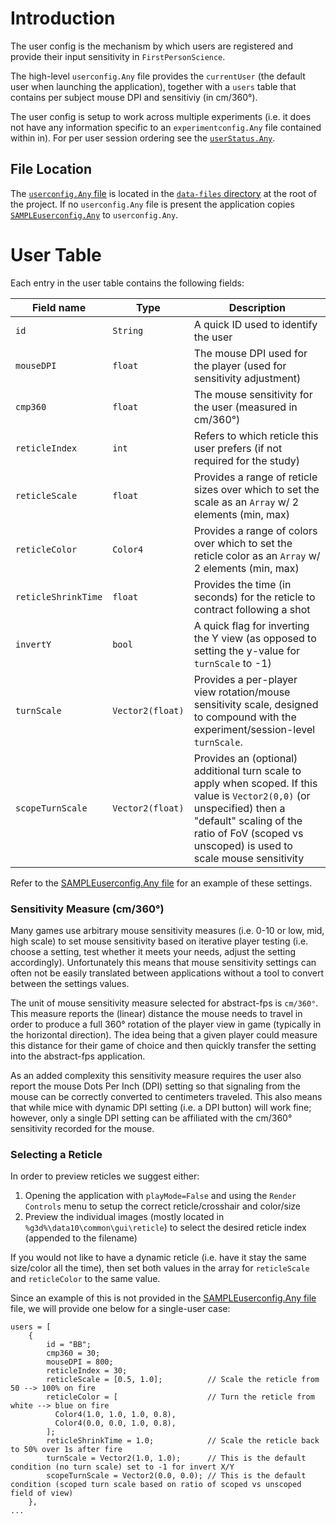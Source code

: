 # Introduction
The user config is the mechanism by which users are registered and provide their input sensitivity in `FirstPersonScience`.

The high-level `userconfig.Any` file provides the `currentUser` (the default user when launching the application), together with a `users` table that contains per subject mouse DPI and sensitiviy (in cm/360°).

The user config is setup to work across multiple experiments (i.e. it does not have any information specific to an `experimentconfig.Any` file contained within in). For per user session ordering see the [`userStatus.Any`](./userStatusReadme.md).

## File Location
The [`userconfig.Any` file](../data-files/userconfig.Any) is located in the [`data-files` directory](../data-files/) at the root of the project. If no `userconfig.Any` file is present the application copies [`SAMPLEuserconfig.Any`](../data-files/SAMPLEuserconfig.Any) to `userconfig.Any`.

# User Table
Each entry in the user table contains the following fields:

|Field name           |Type     |Description                                                                                          |
|---------------------|---------|-----------------------------------------------------------------------------------------------------|
|`id`                 |`String` |A quick ID used to identify the user                                                                 |
|`mouseDPI`           |`float`  |The mouse DPI used for the player (used for sensitivity adjustment)                                  |
|`cmp360`             |`float`  |The mouse sensitivity for the user (measured in cm/360°)                                             |
|`reticleIndex`       |`int`    |Refers to which reticle this user prefers (if not required for the study)                            |
|`reticleScale`       |`float`  |Provides a range of reticle sizes over which to set the scale as an `Array` w/ 2 elements (min, max) | 
|`reticleColor`       |`Color4` |Provides a range of colors over which to set the reticle color as an `Array` w/ 2 elements (min, max)|
|`reticleShrinkTime`  |`float`  |Provides the time (in seconds) for the reticle to contract following a shot                          |
|`invertY`            |`bool`   |A quick flag for inverting the Y view (as opposed to setting the y-value for `turnScale` to -1)      |
|`turnScale`          |`Vector2(float)`|Provides a per-player view rotation/mouse sensitivity scale, designed to compound with the experiment/session-level `turnScale`.|
|`scopeTurnScale`     |`Vector2(float)`|Provides an (optional) additional turn scale to apply when scoped. If this value is `Vector2(0,0)` (or unspecified) then a "default" scaling of the ratio of FoV (scoped vs unscoped) is used to scale mouse sensitivity |

Refer to the [SAMPLEuserconfig.Any file](SAMPLE%20configs/SAMPLEuserconfig.Any) for an example of these settings.

### Sensitivity Measure (cm/360°)
Many games use arbitrary mouse sensitivity measures (i.e. 0-10 or low, mid, high scale) to set mouse sensitivity based on iterative player testing (i.e. choose a setting, test whether it meets your needs, adjust the setting accordingly). Unfortunately this means that mouse sensitivity settings can often not be easily translated between applications without a tool to convert between the settings values.

The unit of mouse sensitivity measure selected for abstract-fps is `cm/360°`. This measure reports the (linear) distance the mouse needs to travel in order to produce a full 360° rotation of the player view in game (typically in the horizontal direction). The idea being that a given player could measure this distance for their game of choice and then quickly transfer the setting into the abstract-fps application.

As an added complexity this sensitivity measure requires the user also report the mouse Dots Per Inch (DPI) setting so that signaling from the mouse can be correctly converted to centimeters traveled. This also means that while mice with dynamic DPI setting (i.e. a DPI button) will work fine; however, only a single DPI setting can be affiliated with the cm/360° sensitivity recorded for the mouse.

### Selecting a Reticle
In order to preview reticles we suggest either:

1. Opening the application with `playMode=False` and using the `Render Controls` menu to setup the correct reticle/crosshair and color/size
2. Preview the individual images (mostly located in `%g3d%\data10\common\gui\reticle`) to select the desired reticle index (appended to the filename)

If you would not like to have a dynamic reticle (i.e. have it stay the same size/color all the time), then set both values in the array for `reticleScale` and `reticleColor` to the same value.

Since an example of this is not provided in the [SAMPLEuserconfig.Any file](SAMPLE%20configs/SAMPLEuserconfig.Any) file, we will provide one below for a single-user case:

```
users = [ 
    { 
        id = "BB"; 
        cmp360 = 30; 
        mouseDPI = 800;
        reticleIndex = 30;
        reticleScale = [0.5, 1.0];          // Scale the reticle from 50 --> 100% on fire
        reticleColor = [                    // Turn the reticle from white --> blue on fire
          Color4(1.0, 1.0, 1.0, 0.8),
          Color4(0.0, 0.0, 1.0, 0.8),
        ];
        reticleShrinkTime = 1.0;            // Scale the reticle back to 50% over 1s after fire
        turnScale = Vector2(1.0, 1.0);      // This is the default condition (no turn scale) set to -1 for invert X/Y
        scopeTurnScale = Vector2(0.0, 0.0); // This is the default condition (scoped turn scale based on ratio of scoped vs unscoped field of view)
    }, 
... 
```